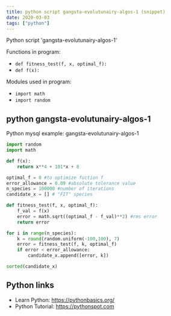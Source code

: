 ```yaml
---
title: python script gangsta-evolutunairy-algos-1 (snippet)
date: 2020-03-03
tags: ["python"]
---
```

Python script 'gangsta-evolutunairy-algos-1'

Functions in program: 
* `def fitness_test(f, x, optimal_f):`
* `def f(x):`

Modules used in program: 
* `import math`
* `import random`

## python gangsta-evolutunairy-algos-1

Python mysql example: gangsta-evolutunairy-algos-1

```python
import random
import math

def f(x):
    return x**4 + 101*x + 8

optimal_f = 0 #to optimize fuction f
error_allowance = 0.09 #absolute tolerance value
n_species = 100000 #number of iterations
candidate_x = [] # "FIT" species

def fitness_test(f, x, optimal_f):
    f_val = f(x)
    error = math.sqrt((optimal_f - f_val)**2) #rms error
    return error

for i in range(n_species):
    k = round(random.uniform(-100,100), 7)
    error = fitness_test(f, k, optimal_f)
    if error < error_allowance:
        candidate_x.append([error, k])

sorted(candidate_x)

```

## Python links

- Learn Python: https://pythonbasics.org/
- Python Tutorial: https://pythonspot.com
